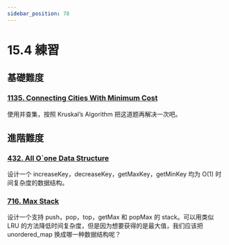 ```yaml
---
sidebar_position: 78
---
```


# 15.4 練習

## 基礎難度

### [1135. Connecting Cities With Minimum Cost](https://leetcode.com/problems/connecting-cities-with-minimum-cost/)

使用并查集，按照 Kruskal’s Algorithm 把这道题再解决一次吧。

## 進階難度

### [432. All O`one Data Structure](https://leetcode.com/problems/all-oone-data-structure/)

设计一个 increaseKey，decreaseKey，getMaxKey，getMinKey 均为 O(1) 时间复杂度的数据结构。

### [716. Max Stack](https://leetcode.com/problems/max-stack/)

设计一个支持 push，pop，top，getMax 和 popMax 的 stack。可以用类似 LRU 的方法降低时间复杂度，但是因为想要获得的是最大值，我们应该把 unordered_map 换成哪一种数据结构呢？